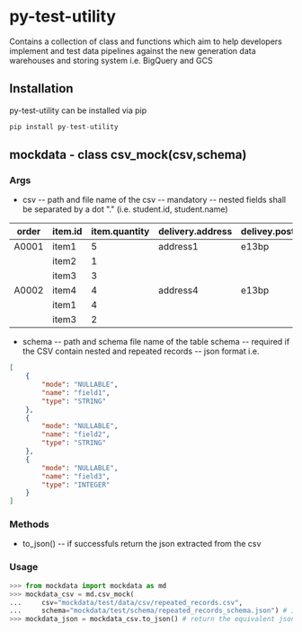 # py-test-utility 

Contains a collection of class and functions which aim to help developers implement and test data pipelines against the new generation data warehouses and storing system i.e. BigQuery and GCS

## Installation
py-test-utility can be installed via pip

```python 
pip install py-test-utility
```
## mockdata - class csv_mock(csv,schema) 

### Args

- csv
-- path and file name of the csv
-- mandatory
-- nested fields shall be separated by a dot "."  (i.e. student.id, student.name)

|order | item.id | item.quantity | delivery.address | delivey.postcode |
|---|---|---|---|---|
| A0001 | item1 | 5 | address1 | e13bp |
| | item2 | 1 | | |
| | item3 | 3 | | |
| A0002 | item4 | 4  | address4 | e13bp |
| | item1 | 4 | | |
| | item3 | 2 | | |

- schema 
-- path and schema file name of the table schema
-- required if the CSV contain nested and repeated records
-- json format i.e. 
```json
[
    {
        "mode": "NULLABLE", 
        "name": "field1", 
        "type": "STRING"
    }, 
    {
        "mode": "NULLABLE", 
        "name": "field2", 
        "type": "STRING"
    }, 
    {
        "mode": "NULLABLE", 
        "name": "field3", 
        "type": "INTEGER"
    }
]
```

### Methods
- to_json()
-- if successfuls return the json extracted from the csv


### Usage

```python 
>>> from mockdata import mockdata as md
>>> mockdata_csv = md.csv_mock(
...     csv="mockdata/test/data/csv/repeated_records.csv", 
...     schema="mockdata/test/schema/repeated_records_schema.json") # initialise the object
>>> mockdata_json = mockdata_csv.to_json() # return the equivalent json
```

